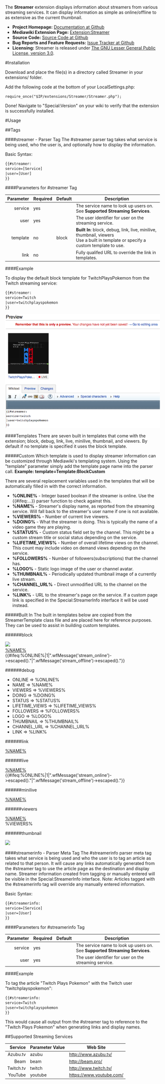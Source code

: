 The **Streamer** extension displays information about streamers from various streaming services.  It can display information as simple as online/offline to as extensive as the current thumbnail.

* **Project Homepage:** [Documentation at Github](https://github.com/CurseStaff/Streamer)
* **Mediawiki Extension Page:** [Extension:Streamer](https://www.mediawiki.org/wiki/Extension:Streamer)
* **Source Code:** [Source Code at Github](https://github.com/CurseStaff/Streamer)
* **Bug Reports and Feature Requests:** [Issue Tracker at Github](https://github.com/CurseStaff/Streamer/issues)
* **Licensing:** Streamer is released under [The GNU Lesser General Public License, version 3.0](http://opensource.org/licenses/lgpl-3.0.html).


#Installation

Download and place the file(s) in a directory called Streamer in your extensions/ folder.

Add the following code at the bottom of your LocalSettings.php:

	require_once("$IP/extensions/Streamer/Streamer.php");

Done! Navigate to "Special:Version" on your wiki to verify that the extension is successfully installed.

#Usage

##Tags

###\#streamer - Parser Tag
The #streamer parser tag takes what service is being used, who the user is, and optionally how to display the information.

Basic Syntax:

	{{#streamer:
	service=[Service]
	|user=[User]
	}}

####Parameters for #streamer Tag

|       Parameter       | Required | Default | Description                                                                                                                            |
|----------------------:|----------|---------|----------------------------------------------------------------------------------------------------------------------------------------|
| service               | yes      |         | The service name to look up users on.  See **Supported Streaming Services**.                                                           |
| user                  | yes      |         | The user identifier for user on the streaming service.                                                                                 |
| template              | no       | block   | **Built In**: block, debug, link, live, minilive, thumbnail, viewers <br/>Use a built in template or specify a custom template to use. |
| link                  | no       |         | Fully qualifed URL to override the link in templates.                                                                                  |

####Example

To display the default block template for TwitchPlaysPokemon from the Twitch streaming service:

	{{#streamer:
	service=Twitch
	|user=twitchplayspokemon
	}}

![](documentation/TwitchPlaysPokemonExample.png)


####Templates
There are seven built in templates that come with the extension; block, debug, link, live, minilive, thumbnail, and viewers.  By default if no template is specified it uses the block template.

#####Custom
Which template is used to display streamer information can be customized through Mediawiki's templating system.  Using the "template" parameter simply add the template page name into the parser call.  **Example: template=Template:BlockCustom**

There are several replacement variables used in the templates that will be automatically filled in with the correct information.

* **%ONLINE%** - Integer based boolean if the streamer is online.  Use the {{#ifeq:...}} parser function to check against this.
* **%NAME%** - Streamer's display name, as reported from the streaming service.  Will fall back to the streamer's user name if one is not available.
* **%VIEWERS%** - Number of current live viewers.
* **%DOING%** - What the streamer is doing.  This is typically the name of a video game they are playing.
* **%STATUS%** - Custom status field set by the channel.  This might be a custom stream title or social status depending on the service.
* **%LIFETIME_VIEWS%** - Number of overall lifetime views on the channel.  This count may include video on demand views depending on the service.
* **%FOLLOWERS%** - Number of followers(subscriptions) that the channel has.
* **%LOGO%** - Static logo image of the user or channel avatar.
* **%THUMBNAIL%** - Periodically updated thumbnail image of a currently live stream.
* **%CHANNEL_URL%** - Direct unmodified URL to the channel on the service.
* **%LINK%** - URL to the streamer's page on the service.  If a custom page link is specified in the Special:StreamerInfo interface it will be used instead.

#####Built In
The built in templates below are copied from the StreamerTemplate class file and are placed here for reference purposes.  They can be used to assist in building custom templates.

######block
	<div class='stream block'>
		<div class='logo'><img src='{{#if:%THUMBNAIL%|%THUMBNAIL%|%LOGO%}}'/></div>
		<div class='stream_info'>
			<div class='name'><a href='%LINK%'>%NAME%</a></div>
			<div class='online {{#ifeq:%ONLINE%|1|live|offline}}'><div class='dot'></div><div class='text'>{{#ifeq:%ONLINE%|1|".wfMessage('stream_online')->escaped()."|".wfMessage('stream_offline')->escaped()."}}</div></div>
		</div>
	</div>

######debug
	<div class='stream debug'>
		<ul>
			<li>ONLINE => %ONLINE%</li>
			<li>NAME => %NAME%</li>
			<li>VIEWERS => %VIEWERS%</li>
			<li>DOING => %DOING%</li>
			<li>STATUS => %STATUS%</li>
			<li>LIFETIME_VIEWS => %LIFETIME_VIEWS%</li>
			<li>FOLLOWERS => %FOLLOWERS%</li>
			<li>LOGO => %LOGO%</li>
			<li>THUMBNAIL => %THUMBNAIL%</li>
			<li>CHANNEL_URL => %CHANNEL_URL%</li>
			<li>LINK => %LINK%</li>
		</ul>
	</div>

######link
	<div class='name'><a href='%LINK%'>%NAME%</a></div>

######live
	<div class='stream live'>
		<div class='stream_info'>
			<div class='name'><a href='%LINK%'>%NAME%</a></div>
			<div class='online {{#ifeq:%ONLINE%|1|live|offline}}'><div class='dot'></div><div class='text'>{{#ifeq:%ONLINE%|1|".wfMessage('stream_online')->escaped()."|".wfMessage('stream_offline')->escaped()."}}</div></div>
		</div>
	</div>

######minilive
	<div class='stream minilive'>
		<div class='stream_info'>
			<div class='name'><a href='%LINK%'>%NAME%</a></div>
			<div class='online {{#ifeq:%ONLINE%|1|live|offline}}'><div class='dot'></div></div>
		</div>
	</div>

######viewers
	<div class='stream viewers'>
		<div class='stream_info'>
			<div class='name'><a href='%LINK%'>%NAME%</a></div>
			<div class='online {{#ifeq:%ONLINE%|1|live|offline}}'><div class='dot'></div><div class='text'>%VIEWERS%</div></div>
		</div>
	</div>

######thumbnail
	<div class='stream thumbnail'>
		<div class='logo'><img src='{{#if:%THUMBNAIL%|%THUMBNAIL%|%LOGO%}}'/></div>
	</div>

###\#streamerinfo - Parser Meta Tag
The #streamerinfo parser meta tag takes what service is being used and who the user is to tag an article as related to that person.  It will cause any links automatically generated from the #streamer tag to use the article page as the destination and display name.  Streamer information created from tagging or manually entered will be visible in the Special:StreamerInfo interface.  Note: Articles tagged with the #streamerinfo tag will override any manually entered information.

Basic Syntax:

	{{#streamerinfo:
	service=[Service]
	|user=[User]
	}}

####Parameters for #streamerinfo Tag

|       Parameter       | Required | Default | Description                                                                                                                     |
|----------------------:|----------|---------|---------------------------------------------------------------------------------------------------------------------------------|
| service               | yes      |         | The service name to look up users on.  See **Supported Streaming Services**.                                                    |
| user                  | yes      |         | The user identifier for user on the streaming service.                                                                          |

####Example

To tag the article "Twitch Plays Pokemon" with the Twitch user "twitchplayspokemon":

	{{#streamerinfo:
	service=Twitch
	|user=twitchplayspokemon
	}}

This would cause all output from the #streamer tag to reference to the "Twitch Plays Pokemon" when generating links and display names.

##Supported Streaming Services

|  Service  | Parameter Value | Web Site                 |
|----------:|-----------------|--------------------------|
| Azubu.tv  | azubu           | http://www.azubu.tv/     |
| Beam      | beam            | http://beam.pro/         |
| Twitch.tv | twitch          | http://www.twitch.tv/    |
| YouTube   | youtube         | https://www.youtube.com/ |